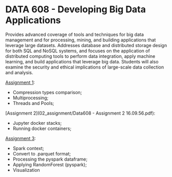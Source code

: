 # DATA 608 - Developing Big Data Applications

Provides advanced coverage of tools and techniques for big data management and for processing, mining, and building applications that leverage large datasets. Addresses database and distributed storage design for both SQL and NoSQL systems, and focuses on the application of distributed computing tools to perform data integration, apply machine learning, and build applications that leverage big data. Students will also examine the security and ethical implications of large-scale data collection and analysis.

[Assignment 1](01_assignment/address_compression.ipynb): 
- Compression types comparison;
- Multiprocessing;
- Threads and Pools;


[Assignment 2](02_assignment/Data608 - Assignment 2 16.09.56.pdf): 
- Jupyter docker stacks;
- Running docker containers;


[Assignment 3](03_assignment/Assignment-3.ipynb): 
- Spark context;
- Convert to .parquet format;
- Processing the pyspark dataframe;
- Applying RandomForest (pyspark);
- Visualization
